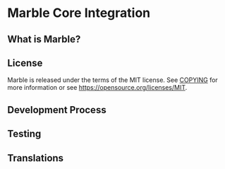 Marble Core Integration
=====================================

What is Marble?
----------------

License
-------

Marble is released under the terms of the MIT license. See [COPYING](COPYING) for more
information or see https://opensource.org/licenses/MIT.

Development Process
-------------------

Testing
-------

Translations
------------

